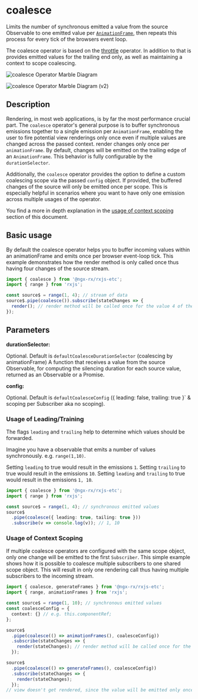 # coalesce

Limits the number of synchronous emitted a value from the source Observable to
one emitted value per [`AnimationFrame`](https://developer.mozilla.org/en-US/search?q=AnimationFrame),
then repeats this process for every tick of the browsers event loop.

The coalesce operator is based on the [throttle](https://rxjs-dev.firebaseapp.com/api/operators/throttle) operator.
In addition to that is provides emitted values for the trailing end only, as well as maintaining a context to scope coalescing.

![coalesce Operator Marble Diagram](generated/images/guide/component/coalesce.png)

![coalesce Operator Marble Diagram (v2)](generated/images/guide/component/coalesce_2.png)

## Description

Rendering, in most web applications, is by far the most performance crucial part.
The `coalesce` operator's general purpose is to buffer synchronous emissions together
to a single emission per `AnimationFrame`,
enabling the user to fire potential view renderings only once even if multiple values are changed across the passed context.
render changes only once per `animationFrame`.
By default, changes will be emitted on the trailing edge of an `AnimationFrame`.
This behavior is fully configurable by the `durationSelector`.

Additionally, the `coalesce` operator provides the option to define a custom coalescing scope via the passed `config` object.
If provided, the buffered changes of the source will only be emitted once per scope.
This is especially helpful in scenarios where you want to have only one emission across multiple usages of the operator.

You find a more in depth explanation in the [usage of context scoping](#usage-of-context-scoping) section of this document.

## Basic usage

By default the coalesce operator helps you to buffer incoming values within an animationFrame and emits once per browser event-loop tick.
This example demonstrates how the render method is only called once thus having four changes of the source stream.

```typescript
import { coalesce } from '@ngx-rx/rxjs-etc';
import { range } from 'rxjs';

const source$ = range(1, 4); // stream of data
source$.pipe(coalesce()).subscribe(stateChanges => {
  render(); // render method will be called once for the value 4 of the stream
});
```

## Parameters

**durationSelector:**

Optional. Default is `defaultCoalesceDurationSelector` (coalescing by animationFrame)
A function that receives a value from the source Observable, for computing the silencing duration for each source value, returned as an Observable or a Promise.

**config:**

Optional. Default is `defaultCoalesceConfig` ({ leading: false, trailing: true }` & scoping per Subscriber aka no scoping).

### Usage of Leading/Training

The flags `leading` and `trailing` help to determine which values should be forwarded.

Imagine you have a observable that emits a number of values synchronously. e.g. `range(1,10)`.

Setting `leading` to true would result in the emissions `1`.
Setting `trailing` to true would result in the emissions `10`.
Setting `leading` and `trailing` to true would result in the emissions `1, 10`.

```typescript
import { coalesce } from '@ngx-rx/rxjs-etc';
import { range } from 'rxjs';

const source$ = range(1, 4); // synchronous emitted values
source$
  .pipe(coalesce({ leading: true, tailing: true }))
  .subscribe(v => console.log(v)); // 1, 10
```

### Usage of Context Scoping

If multiple coalesce operators are configured with the same scope object, only one change will be emitted to the first `Subscriber`.
This simple example shows how it is possible to coalesce multiple subscribers to one shared scope object. This will result in
only one rendering call thus having multiple subscribers to the incoming stream.

```typescript
import { coalesce, generateFrames } from '@ngx-rx/rxjs-etc';
import { range, animationFrames } from 'rxjs';

const source$ = range(1, 10); // synchronous emitted values
const coalesceConfig = {
  context: {} // e.g. this.componentRef;
};

source$
  .pipe(coalesce(() => animationFrames(), coalesceConfig))
  .subscribe(stateChanges => {
    render(stateChanges); // render method will be called once for the value 4 of the stream
  });

source$
  .pipe(coalesce(() => generateFrames(), coalesceConfig))
  .subscribe(stateChanges => {
    render(stateChanges);
  });
// view doesn't get rendered, since the value will be emitted only once per scope
```

